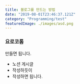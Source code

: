```yaml
---
title: 블로그를 만드는 방법
date: "2019-08-01T23:46:37.121Z"
category: "Programming/test"
featuredImage: ./images/asd.png
---
```


### 요로코롬
만들면 됩니다.

- 노션 게시글
- 작성하듯이
- 작성하면 됩니다.
